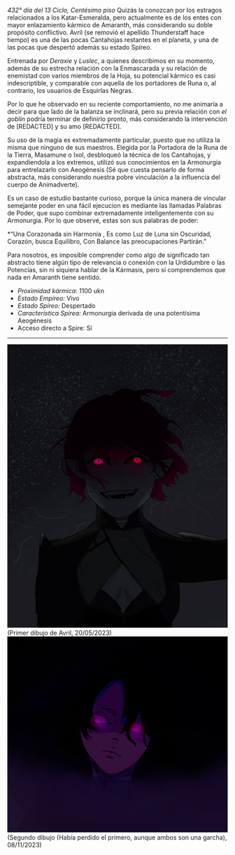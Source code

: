 *432° día del 13 Ciclo, Centésimo piso*
Quizás la conozcan por los estragos relacionados a los Katar-Esmeralda, pero actualmente es de los entes con mayor enlazamiento kármico de Amaranth, más considerando su doble propósito conflictivo. Avril (se removió el apellido Thunderstaff hace tiempo) es una de las pocas Cantahojas restantes en el planeta, y una de las pocas que despertó además su estado Spíreo.

Entrenada por *Deraxie* y *Luslec*, a quienes describimos en su momento, además de su estrecha relación con la Enmascarada y su relación de enemistad con varios miembros de la Hoja, su potencial kármico es casi indescriptible, y comparable con aquella de los portadores de Runa o, al contrario, los usuarios de Esquirlas Negras.

Por lo que he observado en su reciente comportamiento, no me animaría a decir para que lado de la balanza se inclinará, pero su previa relación con *el goblin* podría terminar de definirlo pronto, más considerando la intervención de [REDACTED] y su amo [REDACTED].

Su uso de la magia es extremadamente particular, puesto que no utiliza la misma que ninguno de sus maestros. Elegida por la Portadora de la Runa de la Tierra, Masamune o Ixol, desbloqueó la técnica de los Cantahojas, y expandiendola a los extremos, utilizó sus conocimientos en la Armonurgia para entrelazarlo con Aeogénesis (Sé que cuesta pensarlo de forma abstracta, más considerando nuestra pobre vinculación a la influencia del cuerpo de Animadverte). 

Es un caso de estudio bastante curioso, porque la única manera de vincular semejante poder en una fácil ejecucion es mediante las llamadas Palabras de Poder, que supo combinar extremadamente inteligentemente con su Armonurgia. Por lo que observé, estas son sus palabras de poder:

*“Una Corazonada sin Harmonía ,
Es como Luz de Luna sin Oscuridad,
Corazón, busca Equilibro,
Con Balance las preocupaciones Partirán.”

Para nosotros, es imposible comprender como algo de significado tan abstracto tiene algún tipo de relevancia o conexión con la Urdidumbre o las Potencias, sin ni siquiera hablar de la Kármasis, pero sí comprendemos que nada en Amaranth tiene sentido.


- *Proximidad kármica*: 1100 ukn
- *Estado Empíreo:* Vivo
- *Estado Spíreo:* Despertado
- *Característica Spírea:* Armonurgia derivada de una potentísima Aeogénesis
- Acceso directo a Spire: Sí

---

<img src="lore/npcs/npc-img/avril1.jpg" alt="Avril" width="800"/>
(Primer dibujo de Avril, 20/05/2023)
<img src="lore/npcs/npc-img/avril2.png" alt="Avril" width="800"/>
(Segundo dibujo (Había perdido el primero, aunque ambos son una garcha), 08/11/2023)
